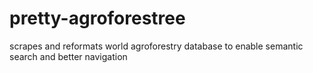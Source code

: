 # pretty-agroforestree
scrapes and reformats world agroforestry database to enable semantic search and better navigation
